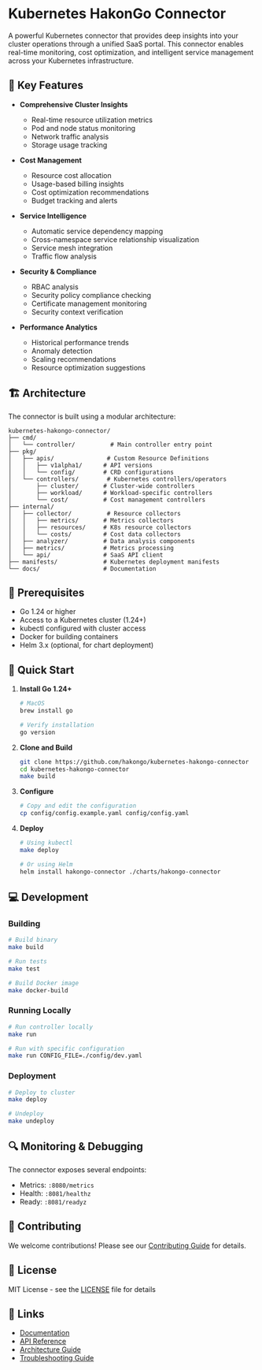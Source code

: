 # Kubernetes HakonGo Connector

A powerful Kubernetes connector that provides deep insights into your cluster operations through a unified SaaS portal. This connector enables real-time monitoring, cost optimization, and intelligent service management across your Kubernetes infrastructure.

## 🚀 Key Features

- **Comprehensive Cluster Insights**
  - Real-time resource utilization metrics
  - Pod and node status monitoring
  - Network traffic analysis
  - Storage usage tracking

- **Cost Management**
  - Resource cost allocation
  - Usage-based billing insights
  - Cost optimization recommendations
  - Budget tracking and alerts

- **Service Intelligence**
  - Automatic service dependency mapping
  - Cross-namespace service relationship visualization
  - Service mesh integration
  - Traffic flow analysis

- **Security & Compliance**
  - RBAC analysis
  - Security policy compliance checking
  - Certificate management monitoring
  - Security context verification

- **Performance Analytics**
  - Historical performance trends
  - Anomaly detection
  - Scaling recommendations
  - Resource optimization suggestions

## 🏗️ Architecture

The connector is built using a modular architecture:

```
kubernetes-hakongo-connector/
├── cmd/
│   └── controller/          # Main controller entry point
├── pkg/
│   ├── apis/               # Custom Resource Definitions
│   │   ├── v1alpha1/      # API versions
│   │   └── config/        # CRD configurations
│   └── controllers/        # Kubernetes controllers/operators
│       ├── cluster/       # Cluster-wide controllers
│       ├── workload/      # Workload-specific controllers
│       └── cost/          # Cost management controllers
├── internal/
│   ├── collector/          # Resource collectors
│   │   ├── metrics/       # Metrics collectors
│   │   ├── resources/     # K8s resource collectors
│   │   └── costs/         # Cost data collectors
│   ├── analyzer/          # Data analysis components
│   ├── metrics/           # Metrics processing
│   └── api/               # SaaS API client
├── manifests/             # Kubernetes deployment manifests
└── docs/                  # Documentation
```

## 🔧 Prerequisites

- Go 1.24 or higher
- Access to a Kubernetes cluster (1.24+)
- kubectl configured with cluster access
- Docker for building containers
- Helm 3.x (optional, for chart deployment)

## 🚦 Quick Start

1. **Install Go 1.24+**
   ```bash
   # MacOS
   brew install go
   
   # Verify installation
   go version
   ```

2. **Clone and Build**
   ```bash
   git clone https://github.com/hakongo/kubernetes-hakongo-connector
   cd kubernetes-hakongo-connector
   make build
   ```

3. **Configure**
   ```bash
   # Copy and edit the configuration
   cp config/config.example.yaml config/config.yaml
   ```

4. **Deploy**
   ```bash
   # Using kubectl
   make deploy
   
   # Or using Helm
   helm install hakongo-connector ./charts/hakongo-connector
   ```

## 💻 Development

### Building

```bash
# Build binary
make build

# Run tests
make test

# Build Docker image
make docker-build
```

### Running Locally

```bash
# Run controller locally
make run

# Run with specific configuration
make run CONFIG_FILE=./config/dev.yaml
```

### Deployment

```bash
# Deploy to cluster
make deploy

# Undeploy
make undeploy
```

## 🔍 Monitoring & Debugging

The connector exposes several endpoints:

- Metrics: `:8080/metrics`
- Health: `:8081/healthz`
- Ready: `:8081/readyz`

## 🤝 Contributing

We welcome contributions! Please see our [Contributing Guide](docs/CONTRIBUTING.md) for details.

## 📄 License

MIT License - see the [LICENSE](LICENSE) file for details

## 🔗 Links

- [Documentation](docs/README.md)
- [API Reference](docs/api/README.md)
- [Architecture Guide](docs/architecture.md)
- [Troubleshooting Guide](docs/troubleshooting.md)
